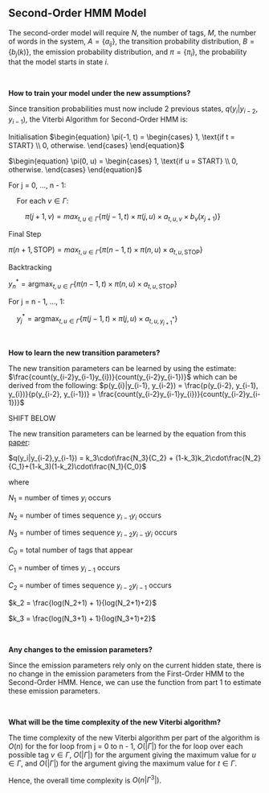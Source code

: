 ## Second-Order HMM Model

The second-order model will require $N$, the number of tags, $M$, the number of words in the system, $A = \{a_{ij}\}$, the transition probability distribution, $B = \{b_{j}(k)\}$, the emission probability distribution, and $\pi = \{{\pi_i}\}$, the probability that the model starts in state $i$.

<br>

**How to train your model under the new assumptions?**

Since transition probabilities must now include 2 previous states, $q(y_i|y_{i-2}, y_{i-1})$, the Viterbi Algorithm for Second-Order HMM is:

Initialisation 
$\begin{equation}
\pi(-1, t) = 
\begin{cases} 
1, \text{if t = START} \\ 
0, otherwise. 
\end{cases}
\end{equation}$

$\begin{equation}
\pi(0, u) =  
\begin{cases}
1, \text{if u = START} \\
0, otherwise.
\end{cases}
\end{equation}$

For j = 0, ..., n - 1:

$\quad\text{For each } v \in \Gamma :$

$\begin{equation}
\quad\quad\pi(j + 1, v) = max_{t, u\in\Gamma}\{ \pi(j - 1,t) \times \pi(j, u)\times a_{t,u,v}\times b_v(x_{j+1})\}
\end{equation}$

Final Step

$\pi(n+1,\text{STOP}) = max_{t,u\in\Gamma}\{\pi(n - 1, t)\times\pi(n,u)\times a_{t,u,\text{STOP}}\}$

Backtracking

$y_n^* = \text{argmax}_{t, u\in\Gamma}\{\pi(n - 1, t)\times\pi(n,u)\times a_{t, u,\text{STOP}}\}$

For j = n - 1, ..., 1:

$\quad y_j^* = \text{argmax}_{t, u\in\Gamma}\{\pi(j - 1,t)\times\pi(j,u)\times a_{t,u,y_{j+1}^*}\}$

<br>

**How to learn the new transition parameters?**

The new transition parameters can be learned by using the estimate:
$\frac{count(y_{i-2}y_{i-1}y_{i})}{count(y_{i-2}y_{i-1})}$
which can be derived from the following:
$p(y_{i}|y_{i-1}, y_{i-2}) = \frac{p(y_{i-2}, y_{i-1}, y_{i})}{p(y_{i-2}, y_{i-1})} = \frac{count(y_{i-2}y_{i-1}y_{i})}{count(y_{i-2}y_{i-1})}$ 

SHIFT BELOW

The new transition parameters can be learned by the equation from this [paper](https://aclanthology.org/P99-1023.pdf):

$q(y_i|y_{i-2},y_{i-1}) = k_3\cdot\frac{N_3}{C_2} + (1-k_3)k_2\cdot\frac{N_2}{C_1}+(1-k_3)(1-k_2)\cdot\frac{N_1}{C_0}$

where

$N_1$ = number of times $y_i$ occurs

$N_2$ = number of times sequence $y_{i-1}y_i$ occurs

$N_3$ = number of times sequence $y_{i-2}y_{i-1}y_i$ occurs

$C_0$ = total number of tags that appear

$C_1$ = number of times $y_{i-1}$ occurs

$C_2$ = number of times sequence $y_{i-2}y_{i-1}$ occurs

$k_2 = \frac{log(N_2+1) + 1}{log(N_2+1)+2}$

$k_3 = \frac{log(N_3+1) + 1}{log(N_3+1)+2}$

<br>

**Any changes to the emission parameters?**

Since the emission parameters rely only on the current hidden state, there is no change in the emission parameters from the First-Order HMM to the Second-Order HMM. Hence, we can use the function from part 1 to estimate these emission parameters.

<br>

**What will be the time complexity of the new Viterbi algorithm?**

The time complexity of the new Viterbi algorithm per part of the algorithm is $O(n)$ for the for loop from j = 0 to n - 1, $O(|\Gamma|)$ for the for loop over each possible tag $v \in \Gamma$, $O(|\Gamma|)$ for the argument giving the maximum value for $u\in\Gamma$, and $O(|\Gamma|)$ for the argument giving the maximum value for $t\in\Gamma$. 

Hence, the overall time complexity is $O(n|\Gamma^3|)$.